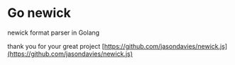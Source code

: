 Go newick
=========

newick format parser in Golang

thank you for your great project [https://github.com/jasondavies/newick.js](https://github.com/jasondavies/newick.js)
